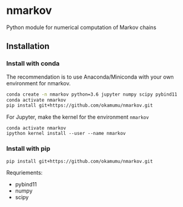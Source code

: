 # nmarkov

Python module for numerical computation of Markov chains

## Installation

### Install with conda

The recommendation is to use Anaconda/Miniconda with your own environment for nmarkov.

```sh
conda create -n nmarkov python=3.6 jupyter numpy scipy pybind11
conda activate nmarkov
pip install git+https://github.com/okamumu/nmarkov.git
```

For Jupyter, make the kernel for the environment `nmarkov`
```
conda activate nmarkov
ipython kernel install --user --name nmarkov
```

### Install with pip

```sh
pip install git+https://github.com/okamumu/nmarkov.git
```

Requriements:
- pybind11
- numpy
- scipy


